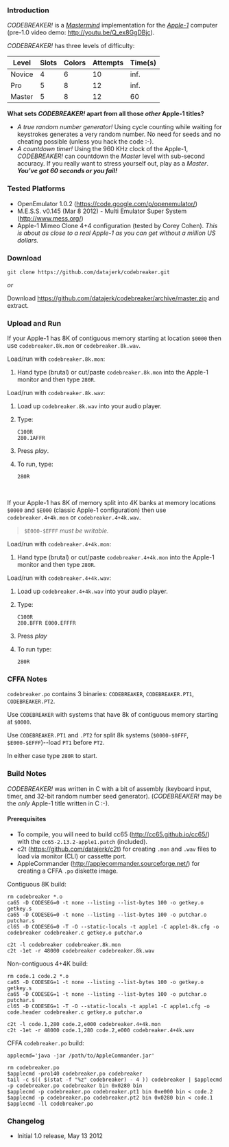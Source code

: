 ### Introduction

*CODEBREAKER!* is a [*Mastermind*](http://en.wikipedia.org/wiki/Mastermind_%28board_game%29) implementation for the [*Apple-1*](http://en.wikipedia.org/wiki/Apple_I) computer (pre-1.0 video demo: <http://youtu.be/Q_ex8GgDBjc>).

*CODEBREAKER!* has three levels of difficulty:

| Level  | Slots | Colors | Attempts | Time(s) |
|--------|-------|--------|----------|---------|
| Novice | 4     | 6      | 10       | inf.    |
| Pro    | 5     | 8      | 12       | inf.    |
| Master | 5     | 8      | 12       | 60      |

**What sets *CODEBREAKER!* apart from all those *other* Apple-1 titles?**

* *A true random number generator!*  Using cycle counting while waiting for keystrokes generates a very random number.  No need for seeds and no cheating possible (unless you hack the code :-).
* *A countdown timer!*  Using the 960 KHz clock of the Apple-1, *CODEBREAKER!* can countdown the *Master* level with sub-second accuracy.  If you really want to stress yourself out, play as a *Master*.  ***You've got 60 seconds or you fail!***


### Tested Platforms

* OpenEmulator 1.0.2 (<https://code.google.com/p/openemulator/>)
* M.E.S.S. v0.145 (Mar  8 2012) - Multi Emulator Super System (<http://www.mess.org/>)
* Apple-1 Mimeo Clone 4+4 configuration (tested by Corey Cohen).  *This is about as close to a real Apple-1 as you can get without a million US dollars.*


### Download

```
git clone https://github.com/datajerk/codebreaker.git
```

*or*

Download <https://github.com/datajerk/codebreaker/archive/master.zip> and extract.


### Upload and Run

If your Apple-1 has 8K of contiguous memory starting at location `$0000` then use `codebreaker.8k.mon` or `codebreaker.8k.wav`.

Load/run with `codebreaker.8k.mon`:

1.  Hand type (brutal) or cut/paste `codebreaker.8k.mon` into the Apple-1 monitor and then type `280R`.

Load/run with `codebreaker.8k.wav`:

1.  Load up `codebreaker.8k.wav` into your audio player.

2.  Type:

	```
	C100R
	280.1AFFR 
	```
	
3.  Press *play*.

4.  To run, type:

	```
	280R
	```

<br>

If your Apple-1 has 8K of memory split into 4K banks at memory locations `$0000` and `$E000` (classic Apple-1 configuration) then use `codebreaker.4+4k.mon` or `codebreaker.4+4k.wav`.

> `$E000-$EFFF` *must be writable.*

Load/run with `codebreaker.4+4k.mon`:

1.  Hand type (brutal) or cut/paste `codebreaker.4+4k.mon` into the Apple-1 monitor and then type `280R`.

Load/run with `codebreaker.4+4k.wav`:

1.  Load up `codebreaker.4+4k.wav` into your audio player.

2.  Type:

	```
	C100R
	280.BFFR E000.EFFFR
	```
	
3.  Press *play*

4.  To run type:

	```
	280R
	```


### CFFA Notes

`codebreaker.po` contains 3 binaries: `CODEBREAKER`, `CODEBREAKER.PT1`, `CODEBREAKER.PT2`.

Use `CODEBREAKER` with systems that have 8k of contiguous memory starting at `$0000`.

Use `CODEBREAKER.PT1` and `.PT2` for split 8k systems (`$0000-$0FFF`, `$E000-$EFFF`)--load `PT1` before `PT2`.

In either case type `280R` to start.


### Build Notes

*CODEBREAKER!* was written in C with a bit of assembly (keyboard input, timer, and 32-bit random number seed generator).  (*CODEBREAKER!* may be the *only* Apple-1 title written in C :-).  

#### Prerequisites

* To compile, you will need to build cc65 (<http://cc65.github.io/cc65/>) with the `cc65-2.13.2-apple1.patch` (included).
* c2t (<https://github.com/datajerk/c2t>) for creating `.mon` and `.wav` files to load via monitor (CLI) or cassette port.
* AppleCommander (<http://applecommander.sourceforge.net/>) for creating a CFFA `.po` diskette image.

Contiguous 8K build:

```
rm codebreaker *.o
ca65 -D CODESEG=0 -t none --listing --list-bytes 100 -o getkey.o getkey.s 
ca65 -D CODESEG=0 -t none --listing --list-bytes 100 -o putchar.o putchar.s 
cl65 -D CODESEG=0 -T -O --static-locals -t apple1 -C apple1-8k.cfg -o codebreaker codebreaker.c getkey.o putchar.o

c2t -l codebreaker codebreaker.8k.mon
c2t -1et -r 48000 codebreaker codebreaker.8k.wav
```

Non-contiguous 4+4K build:

```
rm code.1 code.2 *.o 
ca65 -D CODESEG=1 -t none --listing --list-bytes 100 -o getkey.o getkey.s 
ca65 -D CODESEG=1 -t none --listing --list-bytes 100 -o putchar.o putchar.s 
cl65 -D CODESEG=1 -T -O --static-locals -t apple1 -C apple1.cfg -o code.header codebreaker.c getkey.o putchar.o

c2t -l code.1,280 code.2,e000 codebreaker.4+4k.mon
c2t -1et -r 48000 code.1,280 code.2,e000 codebreaker.4+4k.wav

```

CFFA `codebreaker.po` build:

```
applecmd='java -jar /path/to/AppleCommander.jar'

rm codebreaker.po
$applecmd -pro140 codebreaker.po codebreaker
tail -c $(( $(stat -f "%z" codebreaker) - 4 )) codebreaker | $applecmd -p codebreaker.po codebreaker bin 0x0280 bin
$applecmd -p codebreaker.po codebreaker.pt1 bin 0xe000 bin < code.2
$applecmd -p codebreaker.po codebreaker.pt2 bin 0x0280 bin < code.1
$applecmd -ll codebreaker.po 
```


### Changelog

* Initial 1.0 release, May 13 2012
